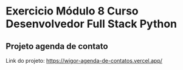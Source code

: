 # Exercicio Módulo 8 Curso Desenvolvedor Full Stack Python

## Projeto agenda de contato

Link do projeto: https://wigor-agenda-de-contatos.vercel.app/
